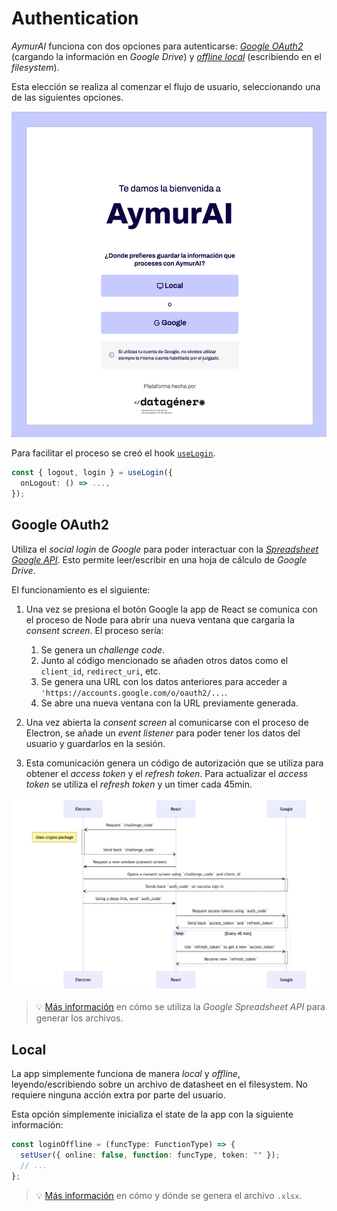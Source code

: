 # Authentication

_AymurAI_ funciona con dos opciones para autenticarse: [_Google OAuth2_](#google-oauth2)
(cargando la información en _Google Drive_) y [_offline local_](#local)
(escribiendo en el _filesystem_).

Esta elección se realiza al comenzar el flujo de usuario, seleccionando una de
las siguientes opciones.

![AymurAI](./images/auth_flows.png)

Para facilitar el proceso se creó el hook [`useLogin`](../src/hooks/useLogin.ts).

```ts
const { logout, login } = useLogin({
  onLogout: () => ...,
});
```

## Google OAuth2

Utiliza el _social login_ de _Google_ para poder interactuar con la
 [_Spreadsheet Google API_](https://developers.google.com/sheets/api/reference/rest).
 Esto permite leer/escribir en una hoja de cálculo de _Google Drive_.

El funcionamiento es el siguiente:

1. Una vez se presiona el botón Google la app de React se comunica con el
proceso de Node para abrir una nueva ventana que cargaría la _consent screen_.
El proceso sería:

    1. Se genera un _challenge code_.
    2. Junto al código mencionado se añaden otros datos como el
    `client_id`, `redirect_uri`, etc.
    3. Se genera una URL con los datos anteriores para acceder a
    `'https://accounts.google.com/o/oauth2/...`.
    4. Se abre una nueva ventana con la URL previamente generada.

2. Una vez abierta la _consent screen_ al comunicarse con el proceso de
Electron, se añade un _event listener_ para poder tener los datos del usuario y
guardarlos en la sesión.

3. Esta comunicación genera un código de autorización que se utiliza para
obtener el _access token_ y el _refresh token_. Para actualizar el _access token_
se utiliza el _refresh token_ y un timer cada 45min.

![Electron PKCE para OAuth2](./images/electron_pkce.png)

> 💡 [Más información](./excel/spreadsheet-api.md) en cómo se utiliza la
_Google Spreadsheet API_ para generar los archivos.

## Local

La app simplemente funciona de manera _local_ y _offline_, leyendo/escribiendo
sobre un archivo de datasheet en el filesystem. No requiere ninguna acción extra
por parte del usuario.

Esta opción simplemente inicializa el state de la app con la siguiente
información:

```ts
const loginOffline = (funcType: FunctionType) => {
  setUser({ online: false, function: funcType, token: "" });
  // ...
};
```

> 💡 [Más información](./excel/filesystem.md) en cómo y dónde se genera el
archivo `.xlsx`.
